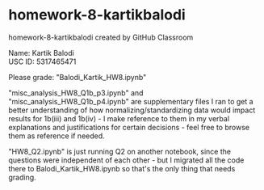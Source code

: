 # homework-8-kartikbalodi
homework-8-kartikbalodi created by GitHub Classroom

  
Name: Kartik Balodi  
USC ID: 5317465471  

Please grade: "Balodi_Kartik_HW8.ipynb"

"misc_analysis_HW8_Q1b_p3.ipynb" and "misc_analysis_HW8_Q1b_p4.ipynb" are supplementary files I ran to get a better understanding of how normalizing/standardizing data would impact results for 1b(iii) and 1b(iv) - I make reference to them in my verbal explanations and justifications for certain decisions - feel free to browse them as reference if needed.

"HW8_Q2.ipynb" is just running Q2 on another notebook, since the questions were independent of each other - but I migrated all the code there to Balodi_Kartik_HW8.ipynb so that's the only thing that needs grading.